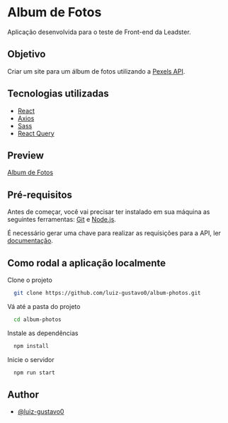 # Album de Fotos

Aplicação desenvolvida para o teste de Front-end da Leadster.

## Objetivo

Criar um site para um álbum de fotos utilizando a [Pexels API](https://www.pexels.com/api/documentation/#photos).

## Tecnologias utilizadas

- [React](https://reactjs.org/)
- [Axios](https://axios-http.com/)
- [Sass](https://sass-lang.com/)
- [React Query](https://react-query.tanstack.com/)

## Preview

[Album de Fotos](https://album-photos-app.netlify.app/)

## Pré-requisitos

Antes de começar, você vai precisar ter instalado em sua máquina as seguintes ferramentas: [Git](https://git-scm.com/) e [Node.js](https://nodejs.org/pt-br/).

É necessário gerar uma chave para realizar as requisições para a API, ler
[documentação](https://www.pexels.com/api/documentation/#authorization).

## Como rodal a aplicação localmente

Clone o projeto

```bash
  git clone https://github.com/luiz-gustavo0/album-photos.git
```

Vá até a pasta do projeto

```bash
  cd album-photos
```

Instale as dependências

```bash
  npm install
```

Inicie o servidor

```bash
  npm run start
```

## Author

- [@luiz-gustavo0](https://linkedin.com/in/luiz-gustavo0)

